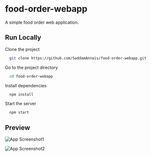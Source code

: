 
# food-order-webapp

A simple food order web application.

## Run Locally

Clone the project

```bash
  git clone https://github.com/SaddamAnnais/food-order-webapp.git
```

Go to the project directory

```bash
  cd food-order-webapp
```

Install dependencies

```bash
  npm install
```

Start the server

```bash
  npm start
```


## Preview

![App Screenshot1](https://i.postimg.cc/hG83J6z8/React-Apppng.png)

![App Screenshot2](https://i.postimg.cc/VNwKcgGJ/React-Apppng-1.png)

